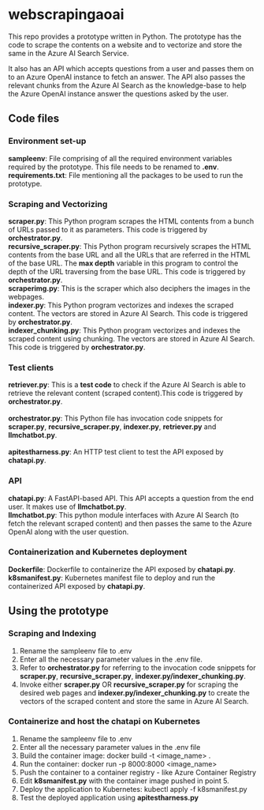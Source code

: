 # webscrapingaoai
This repo provides a prototype written in Python. 
The prototype has the code to scrape the contents on a website and to vectorize and store the same in the Azure AI Search Service. 

It also has an API which accepts questions from a user and passes them on to an Azure OpenAI instance to fetch an answer.  The API also passes the relevant chunks from the Azure AI Search as the knowledge-base to help the Azure OpenAI instance answer the questions asked by the user.  


## Code files

### Environment set-up
**sampleenv**: File comprising of all the required environment variables required by the prototype. This file needs to be renamed to **.env**. <br />
**requirements.txt**: File mentioning all the packages to be used to run the prototype.

### Scraping and Vectorizing
**scraper.py**: This Python program scrapes the HTML contents from a bunch of URLs passed to it as parameters. This code is triggered by **orchestrator.py**.<br />
**recursive_scraper.py**: This Python program recursively scrapes the HTML contents from the base URL and all the URLs that are referred in the HTML of the base URL. The **max depth** variable in this program to control the depth of the URL traversing from the base URL. This code is triggered by **orchestrator.py**.<br />
**scraperimg.py**: This is the scraper which also deciphers the images in the webpages.<br />
**indexer.py**: This Python program vectorizes and indexes the scraped content. The vectors are stored in Azure AI Search. This code is triggered by **orchestrator.py**.<br />
**indexer_chunking.py**: This Python program vectorizes and indexes the scraped content using chunking. The vectors are stored in Azure AI Search. This code is triggered by **orchestrator.py**.

### Test clients
**retriever.py**: This is a **test code** to check if the Azure AI Search is able to retrieve the relevant content (scraped content).This code is triggered by **orchestrator.py**.<br />  
**orchestrator.py**: This Python file has invocation code snippets for **scraper.py**, **recursive_scraper.py**, **indexer.py**, **retriever.py** and **llmchatbot.py**.<br />   
**apitestharness.py**: An HTTP test client to test the API exposed by **chatapi.py**.

### API
**chatapi.py**: A FastAPI-based API. This API accepts a question from the end user. It makes use of **llmchatbot.py**. <br />
**llmchatbot.py**: This python module interfaces with Azure AI Search (to fetch the relevant scraped content) and then passes the same to the Azure OpenAI along with the user question.

### Containerization and Kubernetes deployment
**Dockerfile**: Dockerfile to containerize the API exposed by **chatapi.py**.<br />
**k8smanifest.py**: Kubernetes manifest file to deploy and run the containerized API exposed by **chatapi.py**.<br />


## Using the prototype

### Scraping and Indexing
1. Rename the sampleenv file to .env<br />
2. Enter all the necessary parameter values in the .env file.<br />
3. Refer to **orchestrator.py** for referring to the invocation code snippets for **scraper.py**, **recursive_scraper.py**, **indexer.py/indexer_chunking.py**.<br />
4. Invoke either **scraper.py** OR **recursive_scraper.py** for scraping the desired web pages and **indexer.py/indexer_chunking.py** to create the vectors of the scraped content and store the same in Azure AI Search.

### Containerize and host the chatapi on Kubernetes
1. Rename the sampleenv file to .env<br />
2. Enter all the necessary parameter values in the .env file<br />
3. Build the container image: docker build -t <image_name> . <br />
4. Run the container: docker run -p 8000:8000 <image_name> <br />
5. Push the container to a container registry - like Azure Container Registry <br />
6. Edit **k8smanifest.py** with the container image pushed in point 5. <br />
7. Deploy the application to Kubernetes: kubectl apply -f k8smanifest.py <br />
7. Test the deployed application using **apitestharness.py** <br />
